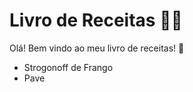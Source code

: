 # Livro de Receitas :woman_cook:

Olá! Bem vindo ao meu livro de receitas! :wave:

- Strogonoff de Frango
- Pave